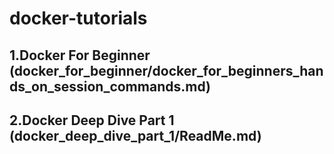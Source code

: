 # docker-tutorials

## 1.Docker For Beginner (docker_for_beginner/docker_for_beginners_hands_on_session_commands.md)
## 2.Docker Deep Dive Part 1 (docker_deep_dive_part_1/ReadMe.md)


